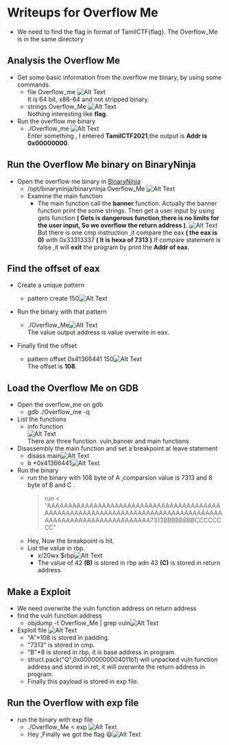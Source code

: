 # Writeups for Overflow Me
- We need to find the flag in format of TamilCTF{flag}. The Overflow_Me is in the same directory
## Analysis the Overflow Me
- Get some basic information from the overflow me binary, by using some commands.
  - file Overflow_me
![Alt Text](img/file.png)<br />It is 64 bit, x86-64 and not stripped binary.
  - strings Overflow_Me
![Alt Text](img/strings.png)<br />Nothing interesting like **flag**.
- Run the overflow me binary
  - ./Overflow_me
![Alt Text](img/output_bin.png)<br />Enter something , I entered **TamilCTF2021**,the output is **Addr is 0x00000000**.

## Run the Overflow Me binary on BinaryNinja
- Open the overflow me binary in [BinaryNinja](https://binary.ninja/demo/)
  - /opt/binaryninja/binaryninja Overflow_Me
![Alt Text](img/open_binary.png)<br />
  - Examine the main function
    - The main function call the **banner** function. Actually the banner function print the some strings. Then get a user input by using gets function **( Gets is dangerous function,there is no limits for the user input, So we overflow the return address )**. ![Alt Text](img/main.png)<br />But there is one cmp instruction ,it compare the eax **( the eax is 0)** with 0x33313337 **( It is hexa of 7313 )**.If compare statement is false ,it will **exit** the program by print the **Addr of eax**.  
    
## Find the offset of eax
  - Create a unique pattern
    - pattern create 150![Alt Text](img/pattern.png)<br />

  - Run the binary with that pattern
    - ./Overflow_Me![Alt Text](img/find_pattern.png)<br />The value output address is value overwite in eax.

  - Finally find the offset
    - pattern offset 0x41366441 150![Alt Text](img/offset.png)<br />The offset is **108**.

## Load the Overflow Me on **GDB**    
  - Open the overflow_me on gdb
    - gdb ./Overflow_me -q
  - List the functions
    - info function<br />![Alt Text](img/functions.png)<br />There are three function. vuln,banner and main functions
  - Disassembly the main function and set a breakpoint at leave statement
    - disass main![Alt Text](img/leave.png)<br />
    - b *0x41366441![Alt Text](img/break_lev.png)<br />
  - Run the binary
    - run the binary with 108 byte of A ,comparsion value is 7313 and 8 byte of B and C .
      > run < "AAAAAAAAAAAAAAAAAAAAAAAAAAAAAAAAAAAAAAAAAAAAAAAAAAAAAAAAAAAAAAAAAAAAAAAAAAAAAAAAAAAAAAAAAAAAAAAAAAAAAAAAAAAA7313BBBBBBBBCCCCCCCC"
    - Hey, Now the breakpoint is hit.
    - List the value in rbp.
      - x/20wx $rbp![Alt Text](img/rbp.png)<br />
      - The value of 42 **(B)** is stored in rbp adn 43 **(C)** is stored in return address.

## Make a Exploit
  - We need overwrite the vuln function address on return address
  - find the vuln function address
    - objdump -t Overflow_Me | grep vuln![Alt Text](img/vuln.png)<br />
  - Exploit file
    ![Alt Text](img/exploit.png)
    - "A"*108 is stored in padding.
    - "7313" is stored in cmp.
    - "B"*8 is stored in rbp, it is base address in program.
    - struct.pack("Q",0x00000000004011b1) will unpacked vuln function address and stored in ret, it will overwrite the return address in program.
    - Finally this payload is stored in exp file.

## Run the Overflow with exp file
  - run the binary with exp file
    - ./Overflow_Me < exp ![Alt Text](img/pip_exp.png)<br />
    - Hey ,Finally we got the flag :smiley:![Alt Text](img/flag.png)<br />
